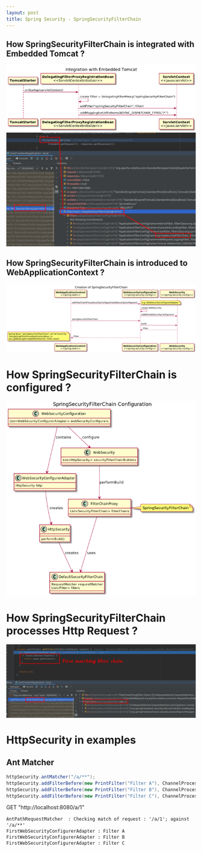 ```yaml
---
layout: post
title: Spring Security - SpringSecurityFilterChain
---
```


## How SpringSecurityFilterChain is integrated with Embedded Tomcat ?

![SpringSecurityFilterChain](/images/SpringSecurity_IntregrationWithEmbeddedTomcat.png)
![SpringSecurityFilterChain](/images/SpringSecurity-SpringSecurityFilterChainStackTrace.png)

## How SpringSecurityFilterChain is introduced to WebApplicationContext ?
![SpringSecurityFilterChain](/images/SpringSecurity_CreateSpringSecurityFilterChain.png)


# How SpringSecurityFilterChain is configured ?

![SpringSecurityFilterChain](/images/SpringSecurity_SpringSecurityFilterChain_Configuration.png)

# How SpringSecurityFilterChain processes Http Request ?

![SpringSecurityFilterChain](/images/SpringSecurityFilterChainSelection.png)


# HttpSecurity in examples

## Ant Matcher

```java
httpSecurity.antMatcher("/a/**");
httpSecurity.addFilterBefore(new PrintFilter("Filter A"), ChannelProcessingFilter.class);
httpSecurity.addFilterBefore(new PrintFilter("Filter B"), ChannelProcessingFilter.class);
httpSecurity.addFilterBefore(new PrintFilter("Filter C"), ChannelProcessingFilter.class);
```
GET "http://localhost:8080/a/1"

```text
AntPathRequestMatcher  : Checking match of request : '/a/1'; against '/a/**'
FirstWebSecurityConfigurerAdapter : Filter A
FirstWebSecurityConfigurerAdapter : Filter B
FirstWebSecurityConfigurerAdapter : Filter C
```



